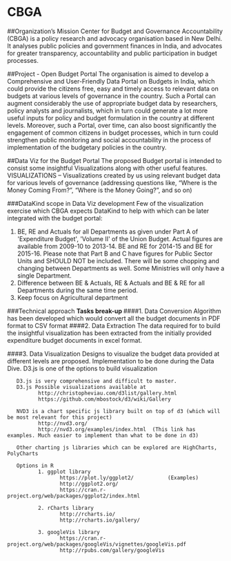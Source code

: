 # CBGA
##Organization’s Mission
Center for Budget and Governance Accountability (CBGA) is a policy research and advocacy organisation based in New Delhi. 
It analyses public policies and government finances in India, and advocates for greater transparency, accountability and public participation in budget processes.

##Project - Open Budget Portal
The organisation is aimed to develop a Comprehensive and User-Friendly Data Portal on Budgets in India, 
which could provide the citizens free, easy and timely access to relevant data on budgets at various levels of governance in the country. 
Such a Portal can augment considerably the use of appropriate budget data by researchers, policy analysts and journalists, which in turn could 
generate a lot more useful inputs for policy and budget formulation in the country at different levels. 
Moreover, such a Portal, over time, can also boost significantly the engagement of common citizens in budget processes, which in turn could
strengthen public monitoring and social accountability in the process of implementation of the budgetary policies in the country.

##Data Viz for the Budget Portal
The proposed Budget portal is intended to consist some insightful Visualizations along with other useful features.
VISUALIZATIONS – Visualizations created by us using relevant budget data for various levels of governance (addressing questions like, 
“Where is the Money Coming From?”, “Where is the Money Going?”, and so on)

###DataKind scope in Data Viz development
Few of the visualization exercise which CBGA expects DataKind to help with which can be later integrated with the budget portal:
1) BE, RE and Actuals for all Departments as given under Part A of 'Expenditure Budget', 'Volume II' of the Union Budget.  Actual figures are available from 2009-10 to 2013-14. BE and RE for 2014-15 and BE for 2015-16. Please note that Part B and C have figures for Public Sector Units and SHOULD NOT be included. There will be some chopping and changing between Departments as well. Some Ministries will only have a single Department.
2) Difference between BE & Actuals, RE & Actuals and BE & RE for all Departments during the same time period.
3) Keep focus on Agricultural department

###Technical approach
<b> Tasks break-up </b>
####1. Data Conversion
       Algorithm has been developed which would convert all the budget documents in PDF format to CSV format
       <Gaurav to add more technical details here>
####2. Data Extraction
       The data required for to build the insightful visualization has been extracted from the initially provided expenditure budget         documents in excel format.
       <Deepthi to add more technical details here>
       
####3. Data Visualization
       Designs to visualize the budget data provided at different levels are proposed. Implementation to be done during the Data Dive.
       D3.js is one of the options to build visualization
       
       D3.js is very comprehensive and difficult to master.
       D3.js Possible visualizations available at
              http://christopheviau.com/d3list/gallery.html
              https://github.com/mbostock/d3/wiki/Gallery
       
       NVD3 is a chart specific js library built on top of d3 (which will be most relevant for this project)
              http://nvd3.org/
              http://nvd3.org/examples/index.html  (This link has examples. Much easier to implement than what to be done in d3)
              
       Other charting js libraries which can be explored are HighCharts, PolyCharts
       
       Options in R
              1. ggplot library 
                     https://plot.ly/ggplot2/           (Examples)
                     http://ggplot2.org/
                     https://cran.r-project.org/web/packages/ggplot2/index.html
                     
              2. rCharts library
                     http://rcharts.io/
                     http://rcharts.io/gallery/
                     
              3. googleVis library
                     https://cran.r-project.org/web/packages/googleVis/vignettes/googleVis.pdf
                     http://rpubs.com/gallery/googleVis


